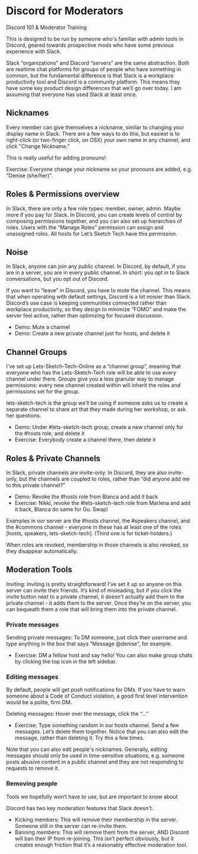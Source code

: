 # Discord for Moderators

Discord 101 & Moderator Training 

This is designed to be run by someone who's familiar with admin tools in
Discord, geared towards prospective mods who have some previous experience with
Slack.

Slack “organizations” and Discord “servers” are the same abstraction. 
Both are realtime chat platforms for groups of people who have something 
in common, but the fundamental difference is that Slack is a workplace 
productivity tool and Discord is a community platform. This means they have 
some key product design differences that we’ll go over today. I am assuming that 
everyone has used Slack at least once.

## Nicknames

Every member can give themselves a nickname, similar to changing your display
name in Slack. There are a few ways to do this, but easiest is to right-click
(or two-finger click, on OSX) your own name in any channel, and click "Change
Nickname."

This is really useful for adding pronouns!

Exercise: Everyone change your nickname so your pronouns are added, e.g. "Denise
(she/her)".

## Roles & Permissions overview

In Slack, there are only a few role types: member, owner, admin. Maybe more if 
you pay for Slack. In Discord, you can create levels of control by composing 
permissions together, and you can also set up hierarchies of roles. Users with 
the “Manage Roles” permission can assign and unassigned roles. All hosts for 
Let’s Sketch Tech have this permission.

## Noise

In Slack, anyone can join any public channel. In Discord, by default, if 
you are in a server, you are in every public channel. In short: you opt 
in to Slack conversations, but you opt out of Discord.

If you want to “leave” in Discord, you have to mute the channel. 
This means that when operating with default settings, Discord is a lot noisier than 
Slack. Discord’s use case is keeping communities connected rather than workplace 
productivity, so they design to minimize “FOMO” and make the server feel active, 
rather than optimizing for focused discussion.

* Demo: Mute a channel
* Demo: Create a new private channel just for hosts, and delete it

## Channel Groups

I've set up Lets-Sketch-Tech-Online as a “channel group”, meaning that everyone who 
has the Lets-Sketch-Tech role will be able to use every channel under there. 
Groups give you a less granular way to manage permissions: every new channel
created within will inherit the roles and permissions set for the group.

lets-sketch-tech is the group we’ll be using if someone asks us to create a separate channel to 
share art that they made during her workshop, or ask her questions.

* Demo: Under #lets-sketch-tech group, create a new channel only for the #hosts role, and delete it
* Exercise: Everybody create a channel there, then delete it

## Roles & Private Channels

In Slack, private channels are invite-only. In Discord, they are also invite-only, but the 
channels are coupled to roles, rather than “did anyone add me to this private channel?”

* Demo: Revoke the #hosts role from Blanca and add it back
* Exercise: Nikki, revoke the #lets-sketch-tech role from Marlena and add it back, Blanca do same for Gu. Swap!

Examples in our server are the #hosts channel, the #speakers channel, and the #commons 
channel - everyone in these has at least one of the roles [hosts, speakers, lets-sketch-tech]. 
(Third one is for ticket-holders.)

When roles are revoked, membership in those channels is also revoked, so they disappear automatically.

## Moderation Tools

Inviting: Inviting is pretty straightforward! I've set it up so anyone on this 
server can invite their friends. It’s kind of misleading, but if you click the 
invite button next to a private channel, it doesn't actually add them to the 
private channel - it adds them to the server. Once they’re on the server, 
you can bequeath them a role that will bring them into the private channel.

### Private messages

Sending private messages: To DM someone, just click their username and type 
anything in the box that says “Message @denise”, for example.

* Exercise: DM a fellow host and say hello! You can also make group chats by clicking the top icon in the left sidebar.

### Editing messages

By default, people will get push notifications for DMs. If you have to warn 
someone about a Code of Conduct violation, a good first level intervention would be a polite, firm DM.

Deleting messages: Hover over the message, click the “…”

* Exercise: Type something random in our hosts channel. Send a few messages. Let’s delete them together.
  Notice that you can also edit the message, rather than deleting it. Try this a few times.

Note that you can also edit people's nicknames. Generally, editing messages
should only be used in time-sensitive situations, e.g. someone posts abusive
content in a public channel and they are not responding to requests to remove
it.

### Removing people

Tools we hopefully won’t have to use, but are important to know about

Discord has two key moderation features that Slack doesn't.

* Kicking members: This will remove their membership in the server. Someone still in the server can re-invite them.
* Banning members: This will remove them from the server, AND Discord will ban their IP from re-joining. 
  This isn’t perfect obviously, but it creates enough friction that it’s a reasonably effective moderation tool.
